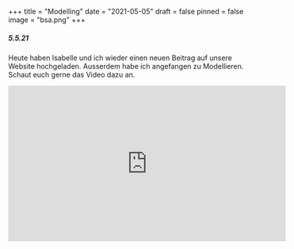 +++
title = "Modelling"
date = "2021-05-05"
draft = false
pinned = false
image = "bsa.png"
+++
##### 5.5.21

Heute haben Isabelle und ich wieder einen neuen Beitrag auf unsere Website hochgeladen. Ausserdem habe ich angefangen zu Modellieren. Schaut euch gerne das Video dazu an.

<iframe width="560" height="315" src="https://www.youtube.com/embed/InKP4eV3GXM" title="YouTube video player" frameborder="0" allow="accelerometer; autoplay; clipboard-write; encrypted-media; gyroscope; picture-in-picture" allowfullscreen></iframe>